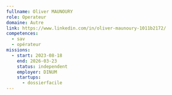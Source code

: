 ```yaml
---
fullname: Oliver MAUNOURY
role: Operateur
domaine: Autre
link: https://www.linkedin.com/in/oliver-maunoury-1011b2172/
competences:
  - sav
  - opérateur
missions:
  - start: 2023-08-18
    end: 2026-03-23
    status: independent
    employer: DINUM
    startups:
      - dossierfacile
---
```

